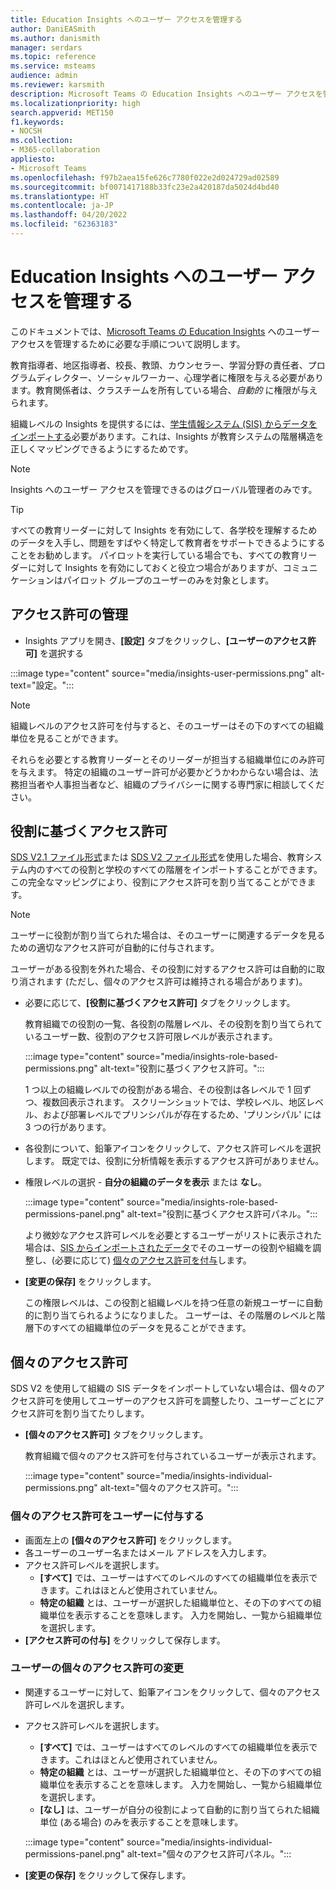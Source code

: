 ```yaml
---
title: Education Insights へのユーザー アクセスを管理する
author: DaniEASmith
ms.author: danismith
manager: serdars
ms.topic: reference
ms.service: msteams
audience: admin
ms.reviewer: karsmith
description: Microsoft Teams の Education Insights へのユーザー アクセスを管理します。
ms.localizationpriority: high
search.appverid: MET150
f1.keywords:
- NOCSH
ms.collection:
- M365-collaboration
appliesto:
- Microsoft Teams
ms.openlocfilehash: f97b2aea15fe626c7780f022e2d024729ad02589
ms.sourcegitcommit: bf0071417188b33fc23e2a420187da5024d4bd40
ms.translationtype: HT
ms.contentlocale: ja-JP
ms.lasthandoff: 04/20/2022
ms.locfileid: "62363183"
---
```

# <a name="manage-user-access-to-education-insights"></a>Education Insights へのユーザー アクセスを管理する

このドキュメントでは、[Microsoft Teams の Education Insights](class-insights.md) へのユーザー アクセスを管理するために必要な手順について説明します。

教育指導者、地区指導者、校長、教頭、カウンセラー、学習分野の責任者、プログラムディレクター、ソーシャルワーカー、心理学者に権限を与える必要があります。教育関係者は、クラスチームを所有している場合、*自動的* に権限が与えられます。

組織レベルの Insights を提供するには、[学生情報システム (SIS) からデータをインポートする](education-insights-sis-data-sync.md)必要があります。これは、Insights が教育システムの階層構造を正しくマッピングできるようにするためです。

> [!NOTE]
> Insights へのユーザー アクセスを管理できるのはグローバル管理者のみです。

> [!TIP]
> すべての教育リーダーに対して Insights を有効にして、各学校を理解するためのデータを入手し、問題をすばやく特定して教育者をサポートできるようにすることをお勧めします。 パイロットを実行している場合でも、すべての教育リーダーに対して Insights を有効にしておくと役立つ場合がありますが、コミュニケーションはパイロット グループのユーザーのみを対象とします。

## <a name="manange-permissions"></a>アクセス許可の管理

* Insights アプリを開き、**[設定]** タブをクリックし、**[ユーザーのアクセス許可]** を選択する

:::image type="content" source="media/insights-user-permissions.png" alt-text="設定。":::

> [!NOTE]
> 組織レベルのアクセス許可を付与すると、そのユーザーはその下のすべての組織単位を見ることができます。
> 
> それらを必要とする教育リーダーとそのリーダーが担当する組織単位にのみ許可を与えます。 特定の組織のユーザー許可が必要かどうかわからない場合は、法務担当者や人事担当者など、組織のプライバシーに関する専門家に相談してください。

## <a name="role-based-permissions"></a>役割に基づくアクセス許可

[SDS V2.1 ファイル形式](/schooldatasync/sds-v2.1-csv-file-format)または [SDS V2 ファイル形式](/schooldatasync/sds-v2-csv-file-format)を使用した場合、教育システム内のすべての役割と学校のすべての階層をインポートすることができます。この完全なマッピングにより、役割にアクセス許可を割り当てることができます。 

> [!NOTE]
> ユーザーに役割が割り当てられた場合は、そのユーザーに関連するデータを見るための適切なアクセス許可が自動的に付与されます。
>
> ユーザーがある役割を外れた場合、その役割に対するアクセス許可は自動的に取り消されます (ただし、個々のアクセス許可は維持される場合があります)。


* 必要に応じて、**[役割に基づくアクセス許可]** タブをクリックします。

  教育組織での役割の一覧、各役割の階層レベル、その役割を割り当てられているユーザー数、役割のアクセス許可限レベルが表示されます。 
  
  :::image type="content" source="media/insights-role-based-permissions.png" alt-text="役割に基づくアクセス許可。":::
  
  1 つ以上の組織レベルでの役割がある場合、その役割は各レベルで 1 回ずつ、複数回表示されます。 スクリーンショットでは、学校レベル、地区レベル、および部署レベルでプリンシパルが存在するため、'プリンシパル' には 3 つの行があります。
  
* 各役割について、鉛筆アイコンをクリックして、アクセス許可レベルを選択します。 既定では、役割に分析情報を表示するアクセス許可がありません。
* 権限レベルの選択 - **自分の組織のデータを表示** または **なし**。

  :::image type="content" source="media/insights-role-based-permissions-panel.png" alt-text="役割に基づくアクセス許可パネル。":::
  
  より微妙なアクセス許可レベルを必要とするユーザーがリストに表示された場合は、[SIS からインポートされたデータ](education-insights-sis-data-sync.md)でそのユーザーの役割や組織を調整し、(必要に応じて) [個々のアクセス許可を付与](#grant-individual-permission-to-a-user)します。

* **[変更の保存]** をクリックします。

  この権限レベルは、この役割と組織レベルを持つ任意の新規ユーザーに自動的に割り当てられるようになりました。 ユーザーは、その階層のレベルと階層下のすべての組織単位のデータを見ることができます。  


## <a name="individual-permissions"></a>個々のアクセス許可

SDS V2 を使用して組織の SIS データをインポートしていない場合は、個々のアクセス許可を使用してユーザーのアクセス許可を調整したり、ユーザーごとにアクセス許可を割り当てたりします。

* **[個々のアクセス許可]** タブをクリックします。
  
  教育組織で個々のアクセス許可を付与されているユーザーが表示されます。 
  
  :::image type="content" source="media/insights-individual-permissions.png" alt-text="個々のアクセス許可。":::
  
### <a name="grant-individual-permission-to-a-user"></a>個々のアクセス許可をユーザーに付与する
* 画面左上の **[個々のアクセス許可]** をクリックします。
* 各ユーザーのユーザー名またはメール アドレスを入力します。
* アクセス許可レベルを選択します。
  * **[すべて]** では、ユーザーはすべてのレベルのすべての組織単位を表示できます。これはほとんど使用されていません。
  * **特定の組織** とは、ユーザーが選択した組織単位と、その下のすべての組織単位を表示することを意味します。 入力を開始し、一覧から組織単位を選択します。
* **[アクセス許可の付与]** をクリックして保存します。

### <a name="change-the-individual-permission-of-a-user"></a>ユーザーの個々のアクセス許可の変更
* 関連するユーザーに対して、鉛筆アイコンをクリックして、個々のアクセス許可レベルを選択します。
* アクセス許可レベルを選択します。
  * **[すべて]** では、ユーザーはすべてのレベルのすべての組織単位を表示できます。これはほとんど使用されていません。
  * **特定の組織** とは、ユーザーが選択した組織単位と、その下のすべての組織単位を表示することを意味します。 入力を開始し、一覧から組織単位を選択します。
  * **[なし]** は、ユーザーが自分の役割によって自動的に割り当てられた組織単位 (ある場合) のみを表示することを意味します。
  
  :::image type="content" source="media/insights-individual-permissions-panel.png" alt-text="個々のアクセス許可パネル。":::

* **[変更の保存]** をクリックして保存します。
